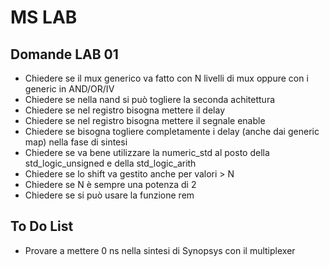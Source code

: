 # MS LAB


## Domande LAB 01
 - Chiedere se il mux generico va fatto con N livelli di mux oppure con i generic in AND/OR/IV
 - Chiedere se nella nand si può togliere la seconda achitettura
 - Chiedere se nel registro bisogna mettere il delay
 - Chiedere se nel registro bisogna mettere il segnale enable
 - Chiedere se bisogna togliere completamente i delay (anche dai generic map) nella fase di sintesi
 - Chiedere se va bene utilizzare la numeric_std al posto della std_logic_unsigned e della std_logic_arith
 - Chiedere se lo shift va gestito anche per valori > N
 - Chiedere se N è sempre una potenza di 2
 - Chiedere se si può usare la funzione rem

## To Do List
 - Provare a mettere 0 ns nella sintesi di Synopsys con il multiplexer
